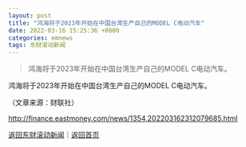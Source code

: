 ```yaml
---
layout: post
title: "鸿海将于2023年开始在中国台湾生产自己的MODEL C电动汽车"
date: 2022-03-16 15:25:36 +0800
categories: emnews
tags: 东财滚动新闻
---
```

> 鸿海将于2023年开始在中国台湾生产自己的MODEL C电动汽车。

<p>鸿海将于2023年开始在中国台湾生产自己的MODEL C电动汽车。 </p><p class="em_media">（文章来源：财联社）</p>

<http://finance.eastmoney.com/news/1354,202203162312079685.html>

[返回东财滚动新闻](//finews.withounder.com/emnews/)｜[返回首页](//finews.withounder.com/)